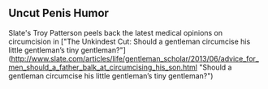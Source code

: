 
## Uncut Penis Humor

Slate's Troy Patterson peels back the latest medical opinions on circumcision in ["The Unkindest Cut: Should a gentleman circumcise his little gentleman’s tiny gentleman?"]
(http://www.slate.com/articles/life/gentleman_scholar/2013/06/advice_for_men_should_a_father_balk_at_circumcising_his_son.html "Should a gentleman circumcise his little gentleman’s tiny gentleman?")